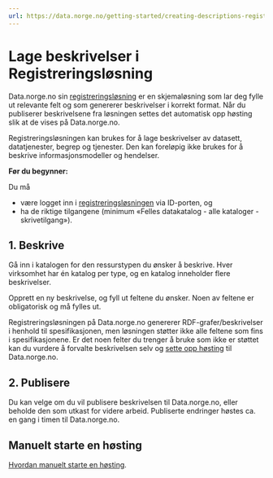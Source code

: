 ```yaml
---
url: https://data.norge.no/getting-started/creating-descriptions-registration
---
```


# Lage beskrivelser i Registreringsløsning

Data.norge.no sin [registreringsløsning](https://registrering.fellesdatakatalog.digdir.no) er en skjemaløsning som lar deg fylle ut relevante felt og som genererer beskrivelser i korrekt format. Når du publiserer beskrivelsene fra løsningen settes det automatisk opp høsting slik at de vises på Data.norge.no.

Registreringsløsningen kan brukes for å lage beskrivelser av datasett, datatjenester, begrep og tjenester. Den kan foreløpig ikke brukes for å beskrive informasjonsmodeller og hendelser.

**Før du begynner:**

Du må

- være logget inn i [registreringsløsningen](https://registrering.fellesdatakatalog.digdir.no) via ID-porten, og
- ha de riktige tilgangene (minimum «Felles datakatalog - alle kataloger - skrivetilgang»).

## 1. Beskrive

Gå inn i katalogen for den ressurstypen du ønsker å beskrive. Hver virksomhet har én katalog per type, og en katalog inneholder flere beskrivelser.

Opprett en ny beskrivelse, og fyll ut feltene du ønsker. Noen av feltene er obligatorisk og må fylles ut.

Registreringsløsningen på Data.norge.no genererer RDF-grafer/beskrivelser i henhold til spesifikasjonen, men løsningen støtter ikke alle feltene som fins i spesifikasjonene. Er det noen felter du trenger å bruke som ikke er støttet kan du vurdere å forvalte beskrivelsen selv og [sette opp høsting]() til Data.norge.no.

## 2. Publisere

Du kan velge om du vil publisere beskrivelsen til Data.norge.no, eller beholde den som utkast for videre arbeid. Publiserte endringer høstes ca. en gang i timen til Data.norge.no.

## Manuelt starte en høsting

[Hvordan manuelt starte en høsting]().
